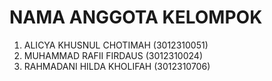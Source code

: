 # NAMA ANGGOTA KELOMPOK
1. ALICYA KHUSNUL CHOTIMAH  (3012310051)
2. MUHAMMAD RAFII FIRDAUS   (3012310024)
3. RAHMADANI HILDA KHOLIFAH (3012310706)
